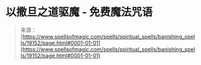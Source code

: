 <!--yml

分类：未分类

日期：2024-06-12 19:00:53

-->

# 以撒旦之道驱魔 - 免费魔法咒语

> 来源：[https://www.spellsofmagic.com/spells/spiritual_spells/banishing_spells/19152/page.html#0001-01-01](https://www.spellsofmagic.com/spells/spiritual_spells/banishing_spells/19152/page.html#0001-01-01)
